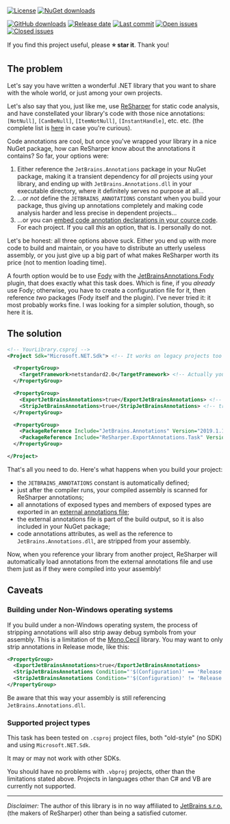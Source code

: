 [![License](https://img.shields.io/github/license/rdeago/resharper-exportannotations.svg)](https://github.com/rdeago/resharper-exportannotations/blob/master/LICENSE)
[![NuGet downloads](https://img.shields.io/nuget/dt/ReSharper.ExportAnnotations.Task.svg)](https://www.nuget.org/packages/ReSharper.ExportAnnotations.Task/)

[![GitHub downloads](https://img.shields.io/github/downloads/rdeago/resharper-exportannotations/total.svg)](https://github.com/rdeago/resharper-exportannotations/releases)
[![Release date](https://img.shields.io/github/release-date/rdeago/resharper-exportannotations.svg)](https://github.com/rdeago/resharper-exportannotations/releases)
[![Last commit](https://img.shields.io/github/last-commit/rdeago/resharper-exportannotations.svg)](https://github.com/rdeago/resharper-exportannotations/commits/master)
[![Open issues](https://img.shields.io/github/issues-raw/rdeago/resharper-exportannotations.svg)](https://github.com/rdeago/resharper-exportannotations/issues?q=is%3Aissue+is%3Aopen+sort%3Aupdated-desc)
[![Closed issues](https://img.shields.io/github/issues-closed-raw/rdeago/resharper-exportannotations.svg)](https://github.com/rdeago/resharper-exportannotations/issues?utf8=%E2%9C%93&q=is%3Aissue+is%3Aclosed+sort%3Aupdated-desc)

If you find this project useful, please **:star: star it**. Thank you!

## The problem

Let's say you have written a wonderful .NET library that you want to share with the whole world, or just among your own projects.

Let's also say that you, just like me, use [ReSharper](https://www.jetbrains.com/resharper/) for static code analysis, and have constellated your library's code with those nice annotations: `[NotNull]`, `[CanBeNull]`, `[ItemNotNull]`, `[InstantHandle]`, etc. etc. (the complete list is [here](https://www.jetbrains.com/help/resharper/Reference__Code_Annotation_Attributes.html) in case you're curious).

Code annotations are cool, but once you've wrapped your library in a nice NuGet package, how can ReSharper know about the annotations it contains? So far, your options were:
1. Either reference the `JetBrains.Annotations` package in your NuGet package, making it a transient dependency for _all_ projects using your library, and ending up with `JetBrains.Annotations.dll` in your executable directory, where it definitely serves no purpose at all...
2. ...or _not_ define the `JETBRAINS_ANNOTATIONS` constant when you build your package, thus giving up annotations completely and making code analysis harder and less precise in dependent projects...
3. ...or you can [embed code annotation declarations in your cource code](https://www.jetbrains.com/help/resharper/Code_Analysis__Annotations_in_Source_Code.html#embedding-declarations-of-code-annotations-in-your-source-code). For each project. If you call _this_ an option, that is. I personally do not.

Let's be honest: all three options above suck. Either you end up with more code to build and maintain, or you have to distribute an  utterly useless assembly, or you just give up a big part of what makes ReSharper worth its price (not to mention loading time).

A fourth option would be to use [Fody](https://github.com/Fody/Fody) with the [JetBrainsAnnotations.Fody](https://github.com/tom-englert/JetBrainsAnnotations.Fody) plugin, that does exactly what this task does. Which is fine, if you _already_ use Fody; otherwise, you have to create a configuration file for it, then reference _two_ packages (Fody itself and the plugin). I've never tried it: it most probably works fine. I was looking for a simpler solution, though, so here it is.

## The solution
```xml
<!-- YourLibrary.csproj -->
<Project Sdk="Microsoft.NET.Sdk"> <!-- It works on legacy projects too (e.g. WinForms control libraries) -->

  <PropertyGroup>
    <TargetFramework>netstandard2.0</TargetFramework> <!-- Actually you can use any TFM -->
  </PropertyGroup>

  <PropertyGroup>
    <ExportJetBrainsAnnotations>true</ExportJetBrainsAnnotations> <!-- true by default when OutputType is "Library" -->
    <StripJetBrainsAnnotations>true</StripJetBrainsAnnotations> <!-- true by default -->
  </PropertyGroup>

  <PropertyGroup>
    <PackageReference Include="JetBrains.Annotations" Version="2019.1.1" PrivateAssets="All" /> <!-- Will not become a transient dependency -->
    <PackageReference Include="ReSharper.ExportAnnotations.Task" Version="1.0.0" PrivateAssets="All" /> <!-- Only used during build -->
  </PropertyGroup>

</Project>
```

That's all you need to do. Here's what happens when you build your project:
* the `JETBRAINS_ANNOTATIONS` constant is automatically defined;
* just after the compiler runs, your compiled assembly is scanned for ReSharper annotations;
* all annotations of exposed types and members of exposed types are exported in an [external annotations file](https://www.jetbrains.com/help/resharper/Code_Analysis__External_Annotations.html);
* the external annotations file is part of the build output, so it is also included in your NuGet package;
* code annotations attributes, as well as the reference to `JetBrains.Annotations.dll`, are stripped from your assembly.

Now, when you reference your library from another project, ReSharper will automatically load annotations from the external annotations file and use them just as if they were compiled into your assembly!

## Caveats

### Building under Non-Windows operating systems
If you build under a non-Windows operating system, the process of stripping annotations will also strip away debug symbols from your assembly. This is a limitation of the [Mono.Cecil](https://github.com/jbevain/cecil) library. You may want to only strip annotations in Release mode, like this:
```xml
<PropertyGroup>
  <ExportJetBrainsAnnotations>true</ExportJetBrainsAnnotations>
  <StripJetBrainsAnnotations Condition="'$(Configuration)' == 'Release'">true</StripJetBrainsAnnotations>
  <StripJetBrainsAnnotations Condition="'$(Configuration)' != 'Release'">false</StripJetBrainsAnnotations>
</PropertyGroup>
```
Be aware that this way your assembly is still referencing `JetBrains.Annotations.dll`.

### Supported project types

This task has been tested on `.csproj` project files, both "old-style" (no SDK) and using `Microsoft.NET.Sdk`.

It may or may not work with other SDKs.

You should have no problems with `.vbproj` projects, other than the limitations stated above. Projects in languages other than C# and VB are currently not supported.

---

*Disclaimer:* The author of this library is in no way affiliated to [JetBrains s.r.o.](https://www.jetbrains.com/) (the makers of ReSharper) other than being a satisfied cutomer.